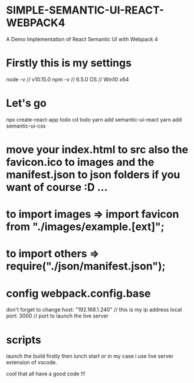 # SIMPLE-SEMANTIC-UI-REACT-WEBPACK4
A Demo Implementation of React Semantic UI with Webpack 4
# Firstly this is my settings
node -v // v10.15.0
npm -v // 6.5.0
OS // Win10 x64
# Let's go
npx create-react-app todo
cd todo
yarn add semantic-ui-react
yarn add semantic-ui-css
# move your index.html to src also the favicon.ico to images and the manifest.json to json folders if you want of course :D ...
# to import images => import favicon from "./images/example.[ext]";
# to import others => require("./json/manifest.json");
# config webpack.config.base
don't forget to change 
    host: "192.168.1.240" // this is my ip address local
    port: 3000 // port to launch the live server
# scripts
launch the build firstly then lunch start or in my case i use live server extension of vscode.

cool that all have a good code !!!
